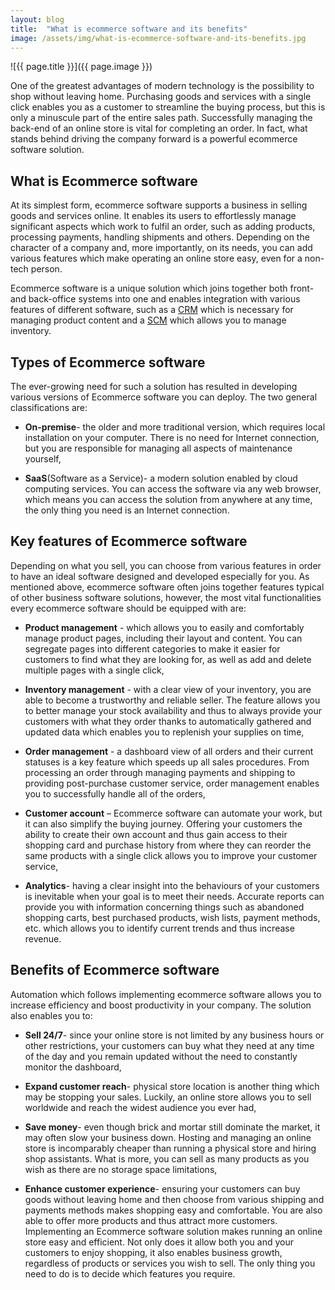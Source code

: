 ```yaml
---
layout: blog
title:  "What is ecommerce software and its benefits"
image: /assets/img/what-is-ecommerce-software-and-its-benefits.jpg
---
```


![{{ page.title }}]({{ page.image }})

One of the greatest advantages of modern technology is the possibility to shop without leaving home. Purchasing goods and services with a single click enables you as a customer to streamline the buying process, but this is only a minuscule part of the entire sales path. Successfully managing the back-end of an online store is vital for completing an order. In fact, what stands behind driving the company forward is a powerful ecommerce software solution.
 

## What is Ecommerce software
At its simplest form, ecommerce software supports a business in selling goods and services online. It enables its users to effortlessly manage significant aspects which work to fulfil an order, such as adding products, processing payments, handling shipments and others. Depending on the character of a company and, more importantly, on its needs, you can add various features which make operating an online store easy, even for a non-tech person.

Ecommerce software is a unique solution which joins together both front- and back-office systems into one and enables integration with various features of different software, such as a [CRM](https://headchannel.co.uk/blog/what-is-a-crm-and-its-benefits/) which is necessary for managing product content and a [SCM](https://headchannel.co.uk/blog/what-is-a-scm-and-its-benefits/) which allows you to manage inventory.
 

## Types of Ecommerce software
The ever-growing need for such a solution has resulted in developing various versions of Ecommerce software you can deploy.  The two general classifications are:

- **On-premise**-
the older and more traditional version, which requires local installation on your computer. There is no need for Internet connection, but you are responsible for managing all aspects of maintenance yourself,
 
- **SaaS**(Software as a Service)-
a modern solution enabled by cloud computing services. You can access the software via any web browser, which means you can access the solution from anywhere at any time, the only thing you need is an Internet connection.
 
## Key features of Ecommerce software
Depending on what you sell, you can choose from various features in order to have an ideal software designed and developed especially for you. As mentioned above, ecommerce software often joins together features typical of other business software solutions, however, the most vital functionalities every ecommerce software should be equipped with are:
 
- **Product management** -
which allows you to easily and comfortably manage product pages, including their layout and content. You can segregate pages into different categories to make it easier for customers to find what they are looking for, as well as add and delete multiple pages with a single click,
 
- **Inventory management** -
with a clear view of your inventory, you are able to become a trustworthy and reliable seller. The feature allows you to better manage your stock availability and thus to always provide your customers with what they order thanks to automatically gathered and updated data which enables you to replenish your supplies on time,
 
- **Order management** -
a dashboard view of all orders and their current statuses is a key feature which speeds up all sales procedures. From processing an order through managing payments and shipping to providing post-purchase customer service, order management enables you to successfully handle all of the orders,
 
- **Customer account** – 
Ecommerce software can automate your work, but it can also simplify the buying journey. Offering your customers the ability to create their own account and thus gain access to their shopping card and purchase history from where they can reorder the same products with a single click allows you to improve your customer service,
 
- **Analytics**-
having a clear insight into the behaviours of your customers is inevitable when your goal is to meet their needs. Accurate reports can provide you with information concerning things such as abandoned shopping carts, best purchased products, wish lists, payment methods, etc. which allows you to identify current trends and thus increase revenue.
 
## Benefits of Ecommerce software
Automation which follows implementing ecommerce software allows you to increase efficiency and boost productivity in your company. The solution also enables you to:
 

- **Sell 24/7**-
since your online store is not limited by any business hours or other restrictions, your customers can buy what they need at any time of the day and you remain updated without the need to constantly monitor the dashboard,
 
- **Expand customer reach**-
physical store location is another thing which may be stopping your sales. Luckily, an online store allows you to sell worldwide and reach the widest audience you ever had,
 
- **Save money**-
even though brick and mortar still dominate the market, it may often slow your business down. Hosting and managing an online store is incomparably cheaper than running a physical store and hiring shop assistants. What is more, you can sell as many products as you wish as there are no storage space limitations,
 
- **Enhance customer experience**-
ensuring your customers can buy goods without leaving home and then choose from various shipping and payments methods makes shopping easy and comfortable. You are also able to offer more products and thus attract more customers.
Implementing an Ecommerce software solution makes running an online store easy and efficient. Not only does it allow both you and your customers to enjoy shopping, it also enables business growth, regardless of products or services you wish to sell. The only thing you need to do is to decide which features you require.
